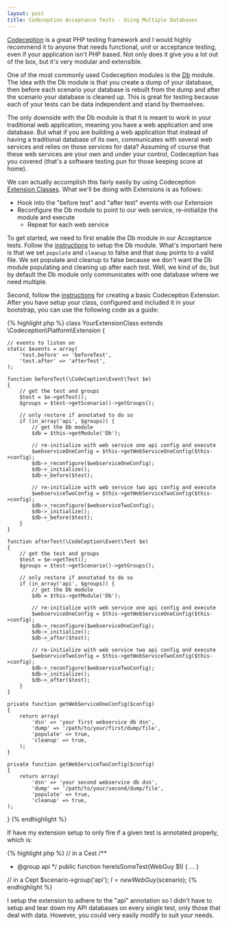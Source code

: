 ```yaml
---
layout: post
title: Codeception Acceptance Tests - Using Multiple Databases
---
```


[Codeception](http://codeception.com/) is a great PHP testing framework and I would highly recommend it to anyone that needs functional, unit or acceptance testing, even if your application isn't PHP based. Not only does it give you a lot out of the box, but it's very modular and extensible.

One of the most commonly used Codeception modules is the [Db](http://codeception.com/docs/modules/Db) module. The idea with the Db module is that you create a dump of your database, then before each scenario your database is rebuilt from the dump and after the scenario your database is cleaned up. This is great for testing because each of your tests can be data independent and stand by themselves.

The only downside with the Db module is that it is meant to work in your traditional web application, meaning you have a web application and one database. But what if you are building a web application that instead of having a traditional database of its own, communicates with several web services and relies on those services for data? Assuming of course that these web services are your own and under your control, Codeception has you covered (that's a software testing pun for those keeping score at home).

We can actually accomplish this fairly easily by using Codeception [Extension Classes](http://codeception.com/docs/08-Customization#Extension-classes). What we'll be doing with Extensions is as follows:

* Hook into the "before test" and "after test" events with our Extension
* Reconfigure the Db module to point to our web service, re-initialize the module and execute
  * Repeat for each web service

To get started, we need to first enable the Db module in our Acceptance tests. Follow the [instructions](http://codeception.com/docs/modules/Db#Config) to setup the Db module. What's important here is that we set `populate` and `cleanup` to false and that `dump` points to a valid file. We set populate and cleanup to false because we don't want the Db module populating and cleaning up after each test. Well, we kind of do, but by default the Db module only communicates with one database where we need multiple.

Second, follow the [instructions](http://codeception.com/docs/08-Customization#Extension-classes) for creating a basic Codeception Extension. After you have setup your class, configured and included it in your bootstrap, you can use the following code as a guide:

{% highlight php %}
class YourExtensionClass extends \Codeception\Platform\Extension {

    // events to listen on
    static $events = array(
        'test.before' => 'beforeTest',
        'test.after' => 'afterTest',
    );

    function beforeTest(\CodeCeption\Event\Test $e)
    {
        // get the test and groups
        $test = $e->getTest();
        $groups = $test->getScenario()->getGroups();

        // only restore if annotated to do so
        if (in_array('api', $groups)) {
            // get the Db module
            $db = $this->getModule('Db');

            // re-initialize with web service one api config and execute
            $webserviceOneConfig = $this->getWebServiceOneConfig($this->config);
            $db->_reconfigure($webserviceOneConfig);
            $db->_initialize();
            $db->_before($test);

            // re-initialize with web service two api config and execute
            $webserviceTwoConfig = $this->getWebServiceTwoConfig($this->config);
            $db->_reconfigure($webserviceTwoConfig);
            $db->_initialize();
            $db->_before($test);
        }
    }

    function afterTest(\CodeCeption\Event\Test $e)
    {
        // get the test and groups
        $test = $e->getTest();
        $groups = $test->getScenario()->getGroups();

        // only restore if annotated to do so
        if (in_array('api', $groups)) {
            // get the Db module
            $db = $this->getModule('Db');

            // re-initialize with web service one api config and execute
            $webserviceOneConfig = $this->getWebServiceOneConfig($this->config);
            $db->_reconfigure($webserviceOneConfig);
            $db->_initialize();
            $db->_after($test);

            // re-initialize with web service two api config and execute
            $webserviceTwoConfig = $this->getWebServiceTwoConfig($this->config);
            $db->_reconfigure($webserviceTwoConfig);
            $db->_initialize();
            $db->_after($test);
        }
    }

    private function getWebServiceOneConfig($config)
    {
        return array(
            'dsn' => 'your first webservice db dsn',
            'dump' => '/path/to/your/first/dump/file',
            'populate' => true,
            'cleanup' => true,
        );
    }

    private function getWebServiceTwoConfig($config)
    {
        return array(
            'dsn' => 'your second webservice db dsn',
            'dump' => '/path/to/your/second/dump/file',
            'populate' => true,
            'cleanup' => true,
    );
}
{% endhighlight %}

If have my extension setup to only fire if a given test is annotated properly, which is:

{% highlight php %}
// in a Cest
/**
 * @group api
 */
public function hereIsSomeTest(WebGuy $I)
{
...
}

// in a Cept
$scenario->group('api');
$I = new WebGuy($scenario);
{% endhighlight %}

I setup the extension to adhere to the "api" annotation so I didn't have to setup and tear down my API databases on every single test, only those that deal with data. However, you could very easily modify to suit your needs.
